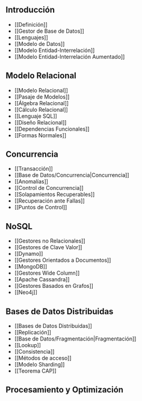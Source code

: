 ## Introducción

- [[Definición]]
- [[Gestor de Base de Datos]]
- [[Lenguajes]]
- [[Modelo de Datos]]
- [[Modelo Entidad-Interrelación]]
- [[Modelo Entidad-Interrelación Aumentado]]

## Modelo Relacional

- [[Modelo Relacional]]
- [[Pasaje de Modelos]]
- [[Álgebra Relacional]]
- [[Cálculo Relacional]]
- [[Lenguaje SQL]]
- [[Diseño Relacional]]
- [[Dependencias Funcionales]]
- [[Formas Normales]]

## Concurrencia

- [[Transacción]]
- [[Base de Datos/Concurrencia|Concurrencia]]
- [[Anomalías]]
- [[Control de Concurrencia]]
- [[Solapamientos Recuperables]]
- [[Recuperación ante Fallas]]
- [[Puntos de Control]]

## NoSQL

- [[Gestores no Relacionales]]
- [[Gestores de Clave Valor]]
- [[Dynamo]]
- [[Gestores Orientados a Documentos]]
- [[MongoDB]]
- [[Gestores Wide Column]]
- [[Apache Cassandra]]
- [[Gestores Basados en Grafos]]
- [[Neo4j]]

## Bases de Datos Distribuidas

- [[Bases de Datos Distribuidas]]
- [[Replicación]]
- [[Base de Datos/Fragmentación|Fragmentación]]
- [[Lookup]]
- [[Consistencia]]
- [[Métodos de acceso]]
- [[Modelo Sharding]]
- [[Teorema CAP]]

## Procesamiento y Optimización
